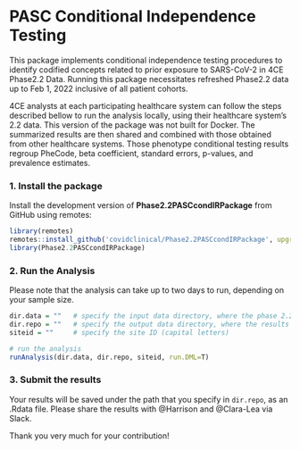 PASC Conditional Independence Testing
================

<!-- README.md is generated from README.Rmd. Please edit that file -->
<!-- badges: start -->
<!-- badges: end -->

This package implements conditional independence testing procedures to
identify codified concepts related to prior exposure to SARS-CoV-2 in
4CE Phase2.2 Data. Running this package necessitates refreshed Phase2.2
data up to Feb 1, 2022 inclusive of all patient cohorts.

4CE analysts at each participating healthcare system can follow the
steps described bellow to run the analysis locally, using their
healthcare system’s 2.2 data. This version of the package was not built
for Docker. The summarized results are then shared and combined with
those obtained from other healthcare systems. Those phenotype
conditional testing results regroup PheCode, beta coefficient, standard
errors, p-values, and prevalence estimates.

### 1. Install the package

Install the development version of **Phase2.2PASCcondIRPackage** from
GitHub using remotes:

``` r
library(remotes)
remotes::install_github('covidclinical/Phase2.2PASCcondIRPackage', upgrade = FALSE)
library(Phase2.2PASCcondIRPackage)
```

### 2. Run the Analysis

Please note that the analysis can take up to two days to run, depending
on your sample size.

``` r
dir.data = ""   # specify the input data directory, where the phase 2.2 data is saved
dir.repo = ""   # specify the output data directory, where the results will be saved
siteid = ""     # specify the site ID (capital letters)

# run the analysis
runAnalysis(dir.data, dir.repo, siteid, run.DML=T)
```

### 3. Submit the results

<!-- #### 1. Submit the results via GitHub -->
<!-- Finally, please submit the results to [Phase2.2PASCcondISummariesPublic](https://github.com/covidclinical/Phase2.2PASCcondISummariesPublic): -->
<!-- - Share your GitHub handle with @Clara-Lea via direct message so you can be added as contributor to the repository. -->
<!-- - Note that you will need to use a token to access **private** repositories. Please see the details [here](https://docs.github.com/en/github/authenticating-to-github/creating-a-personal-access-token). -->
<!-- To generate a new token, go to your GitHub settings -> Developer settings -> Personal access tokens -> Generate. -->
<!-- Then, run the following: -->
<!-- ```{r, eval=FALSE} -->
<!-- submitAnalysis() -->
<!-- ``` -->
<!-- #### 2. Alternatively, you can submit the results via Slack.  -->

Your results will be saved under the path that you specify in
`dir.repo`, as an .Rdata file. Please share the results with @Harrison
and @Clara-Lea via Slack.

Thank you very much for your contribution!
